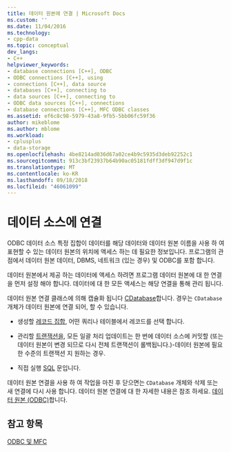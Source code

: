 ```yaml
---
title: 데이터 원본에 연결 | Microsoft Docs
ms.custom: ''
ms.date: 11/04/2016
ms.technology:
- cpp-data
ms.topic: conceptual
dev_langs:
- C++
helpviewer_keywords:
- database connections [C++], ODBC
- ODBC connections [C++], using
- connections [C++], data source
- databases [C++], connecting to
- data sources [C++], connecting to
- ODBC data sources [C++], connections
- database connections [C++], MFC ODBC classes
ms.assetid: ef6c8c98-5979-43a8-9fb5-5bb06fc59f36
author: mikeblome
ms.author: mblome
ms.workload:
- cplusplus
- data-storage
ms.openlocfilehash: 4be8214ad036d67a02ce4b9c5935d3deb92252c1
ms.sourcegitcommit: 913c3bf23937b64b90ac05181fdff3df947d9f1c
ms.translationtype: MT
ms.contentlocale: ko-KR
ms.lasthandoff: 09/18/2018
ms.locfileid: "46061099"
---
```

# <a name="connecting-to-a-data-source"></a>데이터 소스에 연결

ODBC 데이터 소스 특정 집합이 데이터를 해당 데이터와 데이터 원본 이름을 사용 하 여 표현할 수 있는 데이터 원본의 위치에 액세스 하는 데 필요한 정보입니다. 프로그램의 관점에서 데이터 원본 데이터, DBMS, 네트워크 (있는 경우) 및 ODBC를 포함 합니다.  
  
데이터 원본에서 제공 하는 데이터에 액세스 하려면 프로그램 데이터 원본에 대 한 연결을 먼저 설정 해야 합니다. 데이터에 대 한 모든 액세스는 해당 연결을 통해 관리 됩니다.  
  
데이터 원본 연결 클래스에 의해 캡슐화 됩니다 [CDatabase](../../mfc/reference/cdatabase-class.md)합니다. 경우는 `CDatabase` 개체가 데이터 원본에 연결 되어, 할 수 있습니다.  
  
- 생성할 [레코드 집합](../../mfc/reference/crecordset-class.md), 어떤 쿼리나 테이블에서 레코드를 선택 합니다.  
  
- 관리할 [트랜잭션을](../../data/odbc/transaction-odbc.md), 모든 일괄 처리 업데이트는 한 번에 데이터 소스에 커밋할 (또는 데이터 원본이 변경 되므로 다시 전체 트랜잭션이 롤백됩니다.)-데이터 원본에 필요한 수준의 트랜잭션 지 원하는 경우.  
  
- 직접 실행 [SQL](../../data/odbc/sql.md) 문입니다.  
  
데이터 원본 연결을 사용 하 여 작업을 마친 후 닫으면는 `CDatabase` 개체와 삭제 또는 새 연결에 다시 사용 합니다. 데이터 원본 연결에 대 한 자세한 내용은 참조 하세요. [데이터 원본 (ODBC)](../../data/odbc/data-source-odbc.md)합니다.  
  
## <a name="see-also"></a>참고 항목  

[ODBC 및 MFC](../../data/odbc/odbc-and-mfc.md)